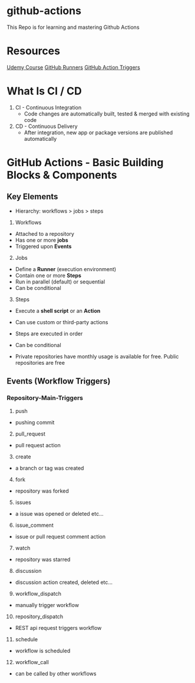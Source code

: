 # github-actions
  This Repo is for learning and mastering Github Actions

# Resources 
[Udemy Course](https://getweave.udemy.com/course/github-actions-the-complete-guide/learn/lecture/34138488#overview)
[GitHub Runners](https://docs.github.com/en/actions/using-github-hosted-runners/about-github-hosted-runners)
[GitHub Action Triggers](https://docs.github.com/en/actions/using-workflows/events-that-trigger-workflows)

# What Is CI / CD
1. CI - Continuous Integration
    - Code changes are automatically built, tested & merged with existing code
2. CD - Continuous Delivery
    - After integration, new app or package versions are published automatically

# GitHub Actions - Basic Building Blocks & Components

## Key Elements

- Hierarchy: workflows > jobs > steps

1. Workflows
  - Attached to a repository 
  - Has one or more **jobs**
  - Triggered upon **Events**
2. Jobs
  - Define a **Runner** (execution environment)
  - Contain one or more **Steps** 
  - Run in parallel (default) or sequential
  - Can be conditional
3. Steps
  - Execute a **shell script** or an **Action**
  - Can use custom or third-party actions
  - Steps are executed in order
  - Can be conditional 

- Private repositories have monthly usage is available for free. Public repositories are free

## Events (Workflow Triggers)
### Repository-Main-Triggers
1. push
  - pushing commit
2. pull_request
  - pull request action
3. create
  - a branch or tag was created
4. fork
  - repository was forked
5. issues
  - a issue was opened or deleted etc...
6. issue_comment
  - issue or pull request comment action
7. watch 
  - repository was starred
8. discussion
  - discussion action created, deleted etc...
9. workflow_dispatch
  - manually trigger workflow
10. repository_dispatch 
  - REST api request triggers workflow
11. schedule
  - workflow is scheduled
12. workflow_call
  - can be called by other workflows
